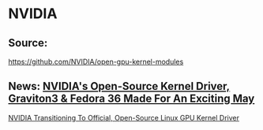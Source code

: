 # NVIDIA
## Source:
https://github.com/NVIDIA/open-gpu-kernel-modules

## News: [NVIDIA's Open-Source Kernel Driver, Graviton3 &amp; Fedora 36 Made For An Exciting May](https://www.phoronix.com/scan.php?page=news_item&amp;px=May-2022-Highlights)

[NVIDIA Transitioning To Official, Open-Source Linux GPU Kernel Driver](https://www.phoronix.com/scan.php?page=article&item=nvidia-open-kernel&num=1)
